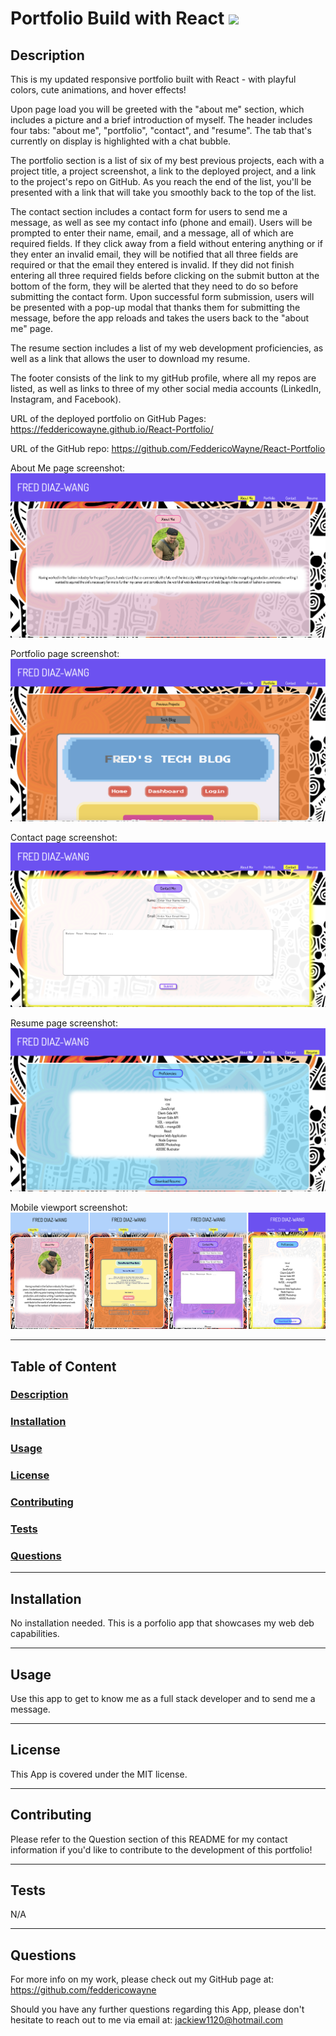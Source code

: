 # Portfolio Build with React <img src="https://img.shields.io/badge/license-MIT-yellow?style=plastic">

  ## <a id="Description">Description</a> 

  This is my updated responsive portfolio built with React - with playful colors, cute animations, and hover effects!
  
  Upon page load you will be greeted with the "about me" section, which includes a picture and a brief introduction of myself. The header includes four tabs: "about me", "portfolio", "contact", and "resume". The tab that's currently on display is highlighted with a chat bubble. 

  The portfolio section is a list of six of my best previous projects, each with a project title, a project screenshot, a link to the deployed project, and a link to the project's repo on GitHub. As you reach the end of the list, you'll be presented with a link that will take you smoothly back to the top of the list. 

  The contact section includes a contact form for users to send me a message, as well as see my contact info (phone and email). Users will be prompted to enter their name, email, and a message, all of which are required fields. If they click away from a field without entering anything or if they enter an invalid email, they will be notified that all three fields are required or that the email they entered is invalid. If they did not finish entering all three required fields before clicking on the submit button at the bottom of the form, they will be alerted that they need to do so before submitting the contact form. Upon successful form submission, users will be presented with a pop-up modal that thanks them for submitting the message, before the app reloads and takes the users back to the "about me" page.

  The resume section includes a list of my web development proficiencies, as well as a link that allows the user to download my resume. 

  The footer consists of the link to my gitHub profile, where all my repos are listed, as well as links to three of my other social media accounts (LinkedIn, Instagram, and Facebook).


  URL of the deployed portfolio on GitHub Pages: https://feddericowayne.github.io/React-Portfolio/
 
  URL of the GitHub repo: https://github.com/FeddericoWayne/React-Portfolio


  About Me page screenshot:
  <img src="public/assets/images/about-screenshot.png">

  Portfolio page screenshot:
  <img src="public/assets/images/portfolio-screenship.png">

  Contact page screenshot:
  <img src="public/assets/images/contact-screenshot.png">

  Resume page screenshot:
  <img src="public/assets/images/resume-screenshot.png">

  Mobile viewport screenshot:
  <img src="public/assets/images/mobile-screenshot.png">


***

  ## Table of Content

  ### [Description](#Description)
  ### [Installation](#Installation)
  ### [Usage](#Usage)
  ### [License](#License)
  ### [Contributing](#Contributing)
  ### [Tests](#Tests)
  ### [Questions](#Questions)

***

  ## <a id="Installation">Installation</a>

  No installation needed. This is a porfolio app that showcases my web deb capabilities.
  

***

  ## <a id="Usage">Usage</a>

  Use this app to get to know me as a full stack developer and to send me a message.

***

  ## <a id="License">License</a>
  
  This App is covered under the MIT license.

  
***

  ## <a id="Contributing">Contributing</a>

  Please refer to the Question section of this README for my contact information if you'd like to contribute to the development of this portfolio!

***

  ## <a id="Tests">Tests</a>

  N/A
  

***

  ## <a id="Questions">Questions</a>

  For more info on my work, please check out my GitHub page at: https://github.com/feddericowayne
  
  Should you have any further questions regarding this App, please don't hesitate to reach out to me via email at: <a href="mailto:jackiew1120@hotmail.com">jackiew1120@hotmail.com</a>

  

